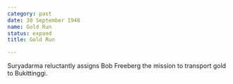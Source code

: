 ```yaml
---
category: past
date: 30 September 1948
name: Gold Run
status: expand
title: Gold Run

---
```

Suryadarma reluctantly assigns Bob Freeberg the mission to transport gold to Bukittinggi.

